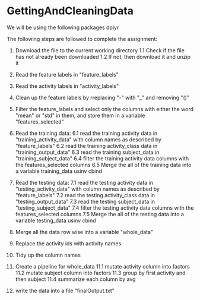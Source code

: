 # GettingAndCleaningData

We will be using the following packages
dplyr

The following steps are followed to complete the assignment:
1. Download the file to the current working directory
    1.1 Check if the file has not already been downloaded
    1.2 If not, then download it and unzip it

2. Read the feature labels in "feature_labels"
3. Read the activity labels in "activity_labels"
4. Clean up the feature labels by rreplacing "-" with "_" and removing "()"
5. Filter the feature_labels and select only the columns with either the word "mean" or "std" in them, and store them in a variable "features_selected"
6. Read the training data:
    6.1 read the training activity data in "training_activity_data" with column names as described by "feature_labels"
    6.2 read the training activity_class data in "training_output_data"
    6.3 read the training subject_data in "training_subject_data"
    6.4 filter the training activity data columns with the features_selected columns
    6.5 Merge the all of the training data into a variable training_data usinv cbind
7. Read the testing data:
    7.1 read the testing activity data in "testing_activity_data" with column names as described by "feature_labels"
    7.2 read the testing activity_class data in "testing_output_data"
    7.3 read the testing subject_data in "testing_subject_data"
    7.4 filter the testing activity data columns with the features_selected columns
    7.5 Merge the all of the testing data into a variable testing_data usinv cbind
8. Merge all the data row wise into a variable "whole_data"
9. Replace the activity ids with activity names
10. Tidy up the column names
11. Create a pipeline for whole_data
    11.1  mutate activity column into factors
    11.2  mutate subject column into factors
    11.3  group by first activity and then subject
    11.4  summarize each column by avg
12. write the data into a file "finalOutput.txt"


